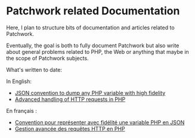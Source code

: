 Patchwork related Documentation
===============================

Here, I plan to structure bits of documentation and articles related to Patchwork.

Eventually, the goal is both to fully document Patchwork but also write about general problems
related to PHP, the Web or anything that maybe in the scope of Patchwork subjects.

What's written to date:

In English:

* [JSON convention to dump any PHP variable with high fidelity](https://github.com/nicolas-grekas/Patchwork-Doc/blob/master/Dumping-PHP-Data-en.md)
* [Advanced handling of HTTP requests in PHP](https://github.com/nicolas-grekas/Patchwork-Doc/blob/master/Advanced-HTTP-en.md)

En français :

* [Convention pour représenter avec fidélité une variable PHP en JSON](https://github.com/nicolas-grekas/Patchwork-Doc/blob/master/Dumping-PHP-Data-fr.md)
* [Gestion avancée des requêtes HTTP en PHP](https://github.com/nicolas-grekas/Patchwork-Doc/blob/master/Advanced-HTTP-fr.md)

